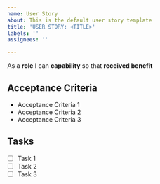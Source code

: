 ```yaml
---
name: User Story
about: This is the default user story template
title: 'USER STORY: <TITLE>'
labels: ''
assignees: ''

---
```


As a **role** I can **capability** so that **received benefit**

## Acceptance Criteria ##

- Acceptance Criteria 1
- Acceptance Criteria 2
- Acceptance Criteria 3

## Tasks ##
- [ ] Task 1
- [ ] Task 2
- [ ] Task 3
